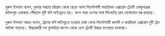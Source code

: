 নুরুল ইসলাম বলেন, বুধবার সন্ধ্যায় চট্টগ্রাম থেকে ছেড়ে আসা সিলেটগামী পাহাড়িকা এক্সপ্রেস ট্রেনটি ফেঞ্চুগঞ্জের কটালপুর এলাকায় পৌঁছালে দুটি বগি লাইনচ্যুত হয়। ফলে সারা দেশের সঙ্গে সিলেটের রেল যোগাযোগ বন্ধ রয়েছে।

নুরুল ইসলাম আরও বলেন, ট্রেনের বগি লাইনচ্যুত হওয়ায় ঢাকা থেকে সিলেটগামী কালনী ও জয়ন্তিকা এক্সপ্রেস দুটি ট্রেন আটকা পড়েছে। উদ্ধারকারী দল কুলাউড়া জংশন থেকে এসে ট্রেনটি উদ্ধার তৎপরতা চালাচ্ছে।
